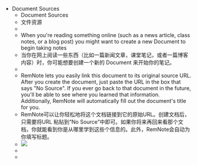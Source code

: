 - Document Sources
    - Document Sources
    - 文件资源
    - 
    - When you're reading something online (such as a news article, class notes, or a blog post) you might want to create a new  Document to begin taking notes
    - 当你在网上阅读一些东西（比如一篇新闻文章，课堂笔记，或者一篇博客内容）时，你可能想要创建一个新的 Document 来开始你的笔记。
    - 
    - RemNote lets you easily link this document to its original source URL. After you create the document, just paste the URL in the box that says "No Source". If you ever go back to that document in the future, you'll be able to see where you learned that information. Additionally,  RemNote will automatically fill out the document's title for you.
    - RemNote可以让你轻松地将这个文档链接到它的原始URL。创建文档后，只需要将URL 粘贴到“No Source”中即可。如果你将来再回来看那个文档，你就能看到你是从哪里学到这些个信息的。此外，RemNote会自动为你填写标题。
    - ![](https://i.imgur.com/Nz17tmT.gif)
    - 
    - 
